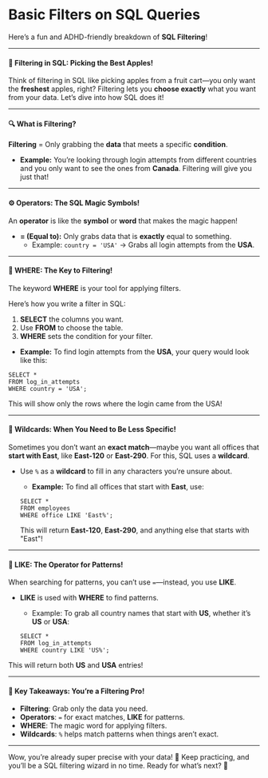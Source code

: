 # Basic Filters on SQL Queries

Here’s a fun and ADHD-friendly breakdown of **SQL Filtering**!

***

#### **🍎 Filtering in SQL: Picking the Best Apples!**

Think of filtering in SQL like picking apples from a fruit cart—you only want the **freshest** apples, right? Filtering lets you **choose exactly** what you want from your data. Let’s dive into how SQL does it!

***

#### **🔍 What is Filtering?**

**Filtering** = Only grabbing the **data** that meets a specific **condition**.

* **Example:** You’re looking through login attempts from different countries and you only want to see the ones from **Canada**. Filtering will give you just that!

***

#### **⚙️ Operators: The SQL Magic Symbols!**

An **operator** is like the **symbol** or **word** that makes the magic happen!

* **= (Equal to):** Only grabs data that is **exactly** equal to something.
  * Example: `country = 'USA'` → Grabs all login attempts from the **USA**.

***

#### **🧠 WHERE: The Key to Filtering!**

The keyword **WHERE** is your tool for applying filters.

Here’s how you write a filter in SQL:

1. **SELECT** the columns you want.
2. Use **FROM** to choose the table.
3. **WHERE** sets the condition for your filter.

* **Example:** To find login attempts from the **USA**, your query would look like this:

```
SELECT *
FROM log_in_attempts
WHERE country = 'USA';
```

This will show only the rows where the login came from the USA!

***

#### **🔗 Wildcards: When You Need to Be Less Specific!**

Sometimes you don’t want an **exact match**—maybe you want all offices that **start with East**, like **East-120** or **East-290**. For this, SQL uses a **wildcard**.

*   Use `%` as a **wildcard** to fill in any characters you’re unsure about.

    * **Example:** To find all offices that start with **East**, use:

    ```
    SELECT *
    FROM employees
    WHERE office LIKE 'East%';
    ```

    This will return **East-120**, **East-290**, and anything else that starts with "East"!

***

#### **🔁 LIKE: The Operator for Patterns!**

When searching for patterns, you can’t use `=`—instead, you use **LIKE**.

*   **LIKE** is used with **WHERE** to find patterns.

    * Example: To grab all country names that start with **US**, whether it’s **US** or **USA**:

    ```
    SELECT *
    FROM log_in_attempts
    WHERE country LIKE 'US%';
    ```

This will return both **US** and **USA** entries!

***

#### **🎯 Key Takeaways: You’re a Filtering Pro!**

* **Filtering**: Grab only the data you need.
* **Operators**: `=` for exact matches, **LIKE** for patterns.
* **WHERE**: The magic word for applying filters.
* **Wildcards**: `%` helps match patterns when things aren’t exact.

***

Wow, you’re already super precise with your data! 🎉 Keep practicing, and you’ll be a SQL filtering wizard in no time. Ready for what’s next? 🚀
